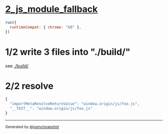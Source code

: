 # [2_js_module_fallback](../../import_meta_resolve_build.test.mjs#L32)

```js
run({
  runtimeCompat: { chrome: "60" },
})
```

# 1/2 write 3 files into "./build/"

see [./build/](./build/)

# 2/2 resolve

```js
{
  "importMetaResolveReturnValue": "window.origin/js/foo.js",
  "__TEST__": "window.origin/js/foo.js"
}
```

---

<sub>
  Generated by <a href="https://github.com/jsenv/core/tree/main/packages/independent/snapshot">@jsenv/snapshot</a>
</sub>

